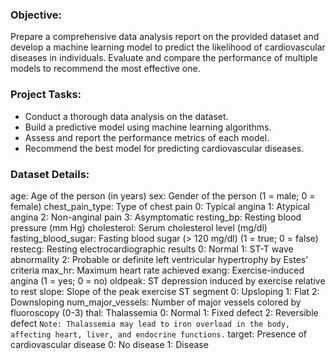 ### Objective:
Prepare a comprehensive data analysis report on the provided dataset and develop a machine learning model to predict the likelihood of cardiovascular diseases in individuals. Evaluate and compare the performance of multiple models to recommend the most effective one.

### Project Tasks:
  - Conduct a thorough data analysis on the dataset.
  - Build a predictive model using machine learning algorithms.
  - Assess and report the performance metrics of each model.
  - Recommend the best model for predicting cardiovascular diseases.

### Dataset Details:
 age: Age of the person (in years)
 sex: Gender of the person (1 = male; 0 = female)
 chest_pain_type: Type of chest pain
    0: Typical angina
    1: Atypical angina
    2: Non-anginal pain
    3: Asymptomatic
 resting_bp: Resting blood pressure (mm Hg)
 cholesterol: Serum cholesterol level (mg/dl)
 fasting_blood_sugar: Fasting blood sugar (> 120 mg/dl) (1 = true; 0 = false)
 restecg: Resting electrocardiographic results
    0: Normal
    1: ST-T wave abnormality
    2: Probable or definite left ventricular hypertrophy by Estes’ criteria
 max_hr: Maximum heart rate achieved
 exang: Exercise-induced angina (1 = yes; 0 = no)
 oldpeak: ST depression induced by exercise relative to rest
 slope: Slope of the peak exercise ST segment
    0: Upsloping
    1: Flat
    2: Downsloping
 num_major_vessels: Number of major vessels colored by fluoroscopy (0-3)
 thal: Thalassemia
    0: Normal
    1: Fixed defect
    2: Reversible defect
`Note: Thalassemia may lead to iron overload in the body, affecting heart, liver, and endocrine functions.`
 target: Presence of cardiovascular disease
    0: No disease
    1: Disease
